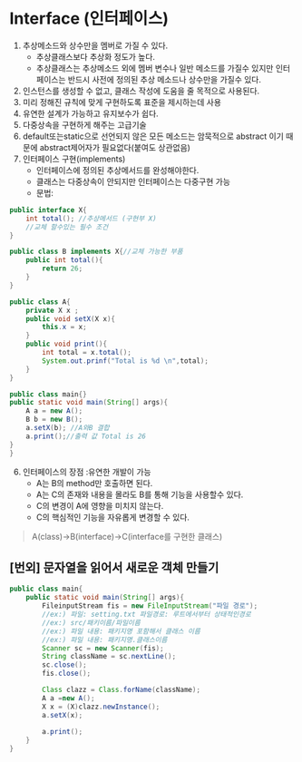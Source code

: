 # Interface (인터페이스)
1. 추상메소드와 상수만을 멤버로 가질 수 있다.
    - 추상클래스보다 추상화 정도가 높다.
    - 추상클래스는 추상메소드 외에 멤버 변수나 일반 메소드를 가질수 있지만 인터페이스는 반드시 사전에 정의된 추상 메소드나 상수만을 가질수 있다.
2. 인스턴스를 생성할 수 없고, 클래스 작성에 도움을 줄 목적으로 사용된다.
3. 미리 정해진 규칙에 맞게 구현하도록 표준을 제시하는데 사용
4. 유연한 설계가 가능하고 유지보수가 쉽다.
5. 다중상속을 구현하게 해주는 고급기술
6. default또는static으로 선언되지 않은 모든 메소드는 암묵적으로 abstract 이기 때문에 abstract제어자가 필요없다(붙여도 상관없음)
7. 인터페이스 구현(implements)
    - 인터페이스에 정의된 추상메서드를 완성해야한다.
    - 클래스는 다중상속이 안되지만 인터페이스는 다중구현 가능
    - 문법: 
```java
public interface X{
    int total(); //추상메서드 (구현부 X)
    //교체 할수있는 필수 조건  
}

public class B implements X{//교체 가능한 부품
    public int total(){
        return 26;
    }
}

public class A{
    private X x ;
    public void setX(X x){
        this.x = x;
    }
    public void print(){
        int total = x.total();
        System.out.prinf("Total is %d \n",total);
    }
}

public class main{}
public static void main(String[] args){
    A a = new A();
    B b = new B();
    a.setX(b); //A와B 결합 
    a.print();//출력 값 Total is 26
}
}
```
6. 인터페이스의 장점 :유연한 개발이 가능
    - A는 B의 method만 호출하면 된다.
    - A는 C의 존재와 내용을 몰라도 B를 통해 기능을 사용할수 있다.
    - C의 변경이 A에 영향을 미치지 않는다.
    - C의 핵심적인 기능을 자유롭게 변경할 수 있다.
>A(class)->B(interface)->C(interface를 구현한 클래스)

## [번외] 문자열을 읽어서 새로운 객체 만들기 
```java
public class main{
    public static void main(String[] args){
        FileinputStream fis = new FileInputStream("파일 경로");
        //ex:) 파일: setting.txt 파일경로: 루트에서부터 상태적인경로 
        //ex:) src/패키이름/파일이름
        //ex:) 파일 내용: 패키지명 포함해서 클래스 이름
        //ex:) 파일 내용: 패키지명.클래스이름
        Scanner sc = new Scanner(fis);
        String className = sc.nextLine();
        sc.close();
        fis.close();

        Class clazz = Class.forName(className);
        A a =new A();
        X x = (X)clazz.newInstance();
        a.setX(x);
        
        a.print();
    }
}
```
